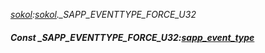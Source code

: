 _[sokol](../../modules/sokol/sokol-module.md):[sokol](../../modules/sokol/sokol-module.md).\_SAPP\_EVENTTYPE\_FORCE\_U32_
##### Const \_SAPP\_EVENTTYPE\_FORCE\_U32:[sapp_event_type](../../modules/sokol/sokol-sapp_event_type.md)
